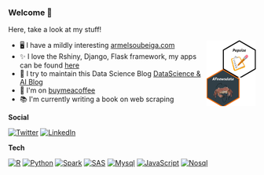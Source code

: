 ### Welcome 👋

Here, take a look at my stuff!

<img align="right" src="https://raw.githubusercontent.com/armelsoubeiga/armelsoubeiga/master/00.png" width="100px" style="width:100px;"/>

- 🖥️ I have a mildly interesting [armelsoubeiga.com](https://armelsoubeiga.github.io/)
- ✨ I love the Rshiny, Django, Flask framework, my apps can be found [here](https://armelsoubeiga.github.io/work.html)
- 📰 I try to maintain this Data Science Blog [DataScience & AI Blog](https://armelsoubeiga.pythonanywhere.com/)
- 💖 I'm on [buymeacoffee](https://www.buymeacoffee.com/armelsoubeiga)
- 📚 I'm currently writing a book on web scraping

__Social__

[![Twitter](https://img.shields.io/twitter/url?color=%231DA1F2&label=follow&logo=twitter&logoColor=%231DA1F2&style=flat-square&url=https://twitter.com/ArmelSoubeiga)](https://twitter.com/ArmelSoubeiga)
[![LinkedIn](https://img.shields.io/twitter/url?color=%230072b1&label=connect&logo=linkedin&logoColor=%230072b1&style=flat-square&url=https://www.linkedin.com/in/armel-soubeiga/)](https://www.linkedin.com/in/armel-soubeiga/)

__Tech__

[![R](https://img.shields.io/badge/-programming-black?style=flat-square&logo=r&link=https://github.com/armelsoubeiga)](https://github.com/armelsoubeiga)
[![Python](https://img.shields.io/badge/-programming-black?style=flat-square&logo=python&link=https://github.com/armelsoubeiga)](https://github.com/armelsoubeiga)
[![Spark](https://img.shields.io/badge/Spark-BigData%20Programming-yellow)](https://github.com/armelsoubeiga)
[![SAS](https://img.shields.io/badge/SAS-programming-brightgreen)](https://github.com/armelsoubeiga)
[![Mysql](https://img.shields.io/badge/Mysql-BDD%20Programming-yellowgreen)](https://github.com/armelsoubeiga)
[![JavaScript](https://img.shields.io/badge/-JavaScript-black?style=flat-square&logo=javascript&link=https://github.com/armelsoubeiga)](https://github.com/armelsoubeiga)
[![Nosql](https://img.shields.io/badge/Nosql-BDD%20Programming-blue)](https://github.com/armelsoubeiga)

